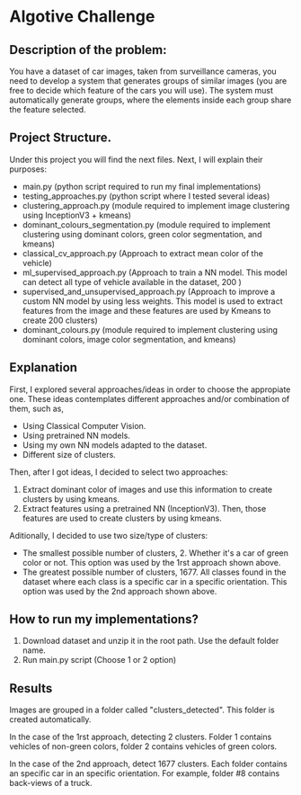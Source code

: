 # Algotive Challenge

## Description of the problem: 

You have a dataset of car images, taken from surveillance cameras, you need to develop a system that generates groups of similar images (you are free to decide which feature of the cars you will use). The system must automatically generate groups, where the elements inside each group share the feature selected.

## Project Structure.

Under this project you will find the next files. Next, I will explain their purposes:

- main.py (python script required to run my final implementations)
- testing_approaches.py (python script where I tested several ideas)
- clustering_approach.py (module required to implement image clustering using InceptionV3 + kmeans)
- dominant_colours_segmentation.py (module required to implement clustering using dominant colors, green color segmentation, and kmeans)
- classical_cv_approach.py (Approach to extract mean color of the vehicle)
- ml_supervised_approach.py (Approach to train a NN model. This model can detect all type of vehicle available in the dataset, 200 )
- supervised_and_unsupervised_approach.py (Approach to improve a custom NN model by using less weights. This model is used to extract features from the image and these features are used by Kmeans to create 200 clusters)
- dominant_colours.py (module required to implement clustering using dominant colors, image color segmentation, and kmeans)

## Explanation

First, I explored several approaches/ideas in order to choose the appropiate one. These ideas contemplates different approaches and/or combination of them, such as, 
 - Using Classical Computer Vision.
 - Using pretrained NN models.
 - Using my own NN models adapted to the dataset.
 - Different size of clusters.

 Then, after I got ideas, I decided to select two approaches:
 1. Extract dominant color of images and use this information to create clusters by using kmeans.
 2. Extract features using a pretrained NN (InceptionV3). Then, those features are used to create clusters by using kmeans.


 Aditionally, I decided to use two size/type of clusters:
 - The smallest possible number of clusters, 2. Whether it's a car of green color or not. This option was used by the 1rst approach shown above.
 - The greatest possible number of clusters, 1677. All classes found in the dataset where each class is a specific car in a specific orientation. This option was used by the 2nd approach shown above.

## How to run my implementations?
1. Download dataset and unzip it in the root path. Use the default folder name.
2. Run main.py script (Choose 1 or 2 option)

## Results
Images are grouped in a folder called "clusters_detected". This folder is created automatically.

In the case of the 1rst approach, detecting 2 clusters. Folder 1 contains vehicles of non-green colors, folder 2 contains vehicles of green colors.

In the case of the 2nd approach, detect 1677 clusters. Each folder contains an specific car in an specific orientation. For example, folder #8 contains back-views of a truck.
